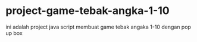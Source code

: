 # project-game-tebak-angka-1-10
ini adalah project java script membuat game tebak angaka 1-10 dengan pop up box
